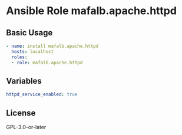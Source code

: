 # Ansible Role mafalb.apache.httpd

## Basic Usage

```yaml
- name: install mafalb.apache.httpd
  hosts: localhost
  roles:
  - role: mafalb.apache.httpd
```

## Variables

```yaml
httpd_service_enabled: true
```

## License

GPL-3.0-or-later
